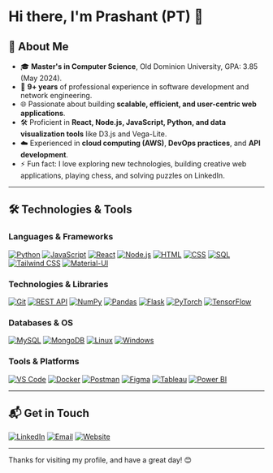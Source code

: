 # Hi there, I'm Prashant (PT) 👋

## 🚀 About Me

- 🎓 **Master's in Computer Science**, Old Dominion University, GPA: 3.85 (May 2024).
- 💼 **9+ years** of professional experience in software development and network engineering.
- 🌐 Passionate about building **scalable, efficient, and user-centric web applications**.
- 🛠️ Proficient in **React, Node.js, JavaScript, Python, and data visualization tools** like D3.js and Vega-Lite.
- ☁️ Experienced in **cloud computing (AWS)**, **DevOps practices**, and **API development**.
- ⚡ Fun fact: I love exploring new technologies, building creative web applications, playing chess, and solving puzzles on LinkedIn.

---

## 🛠️ Technologies & Tools

### **Languages & Frameworks**
[![Python](https://img.shields.io/badge/Python-3776AB?logo=python&logoColor=fff)](https://www.python.org)
[![JavaScript](https://img.shields.io/badge/JavaScript-F7DF1E?logo=javascript&logoColor=000)](https://developer.mozilla.org/en-US/docs/Web/JavaScript)
[![React](https://img.shields.io/badge/React-61DAFB?logo=react&logoColor=000)](https://reactjs.org)
[![Node.js](https://img.shields.io/badge/Node.js-339933?logo=nodedotjs&logoColor=fff)](https://nodejs.org)
[![HTML](https://img.shields.io/badge/HTML-E34F26?logo=html5&logoColor=fff)](https://developer.mozilla.org/en-US/docs/Web/HTML)
[![CSS](https://img.shields.io/badge/CSS-1572B6?logo=css3&logoColor=fff)](https://developer.mozilla.org/en-US/docs/Web/CSS)
[![SQL](https://img.shields.io/badge/SQL-4479A1?logo=mysql&logoColor=fff)](https://www.mysql.com)
[![Tailwind CSS](https://img.shields.io/badge/Tailwind%20CSS-06B6D4?logo=tailwindcss&logoColor=fff)](https://tailwindcss.com)
[![Material-UI](https://img.shields.io/badge/Material%20UI-0081CB?logo=materialui&logoColor=fff)](https://mui.com)

### **Technologies & Libraries**
[![Git](https://img.shields.io/badge/Git-F05032?logo=git&logoColor=fff)](https://git-scm.com)
[![REST API](https://img.shields.io/badge/REST%20API-FF6F61?logo=rest&logoColor=fff)](https://en.wikipedia.org/wiki/Representational_state_transfer)
[![NumPy](https://img.shields.io/badge/NumPy-013243?logo=numpy&logoColor=fff)](https://numpy.org)
[![Pandas](https://img.shields.io/badge/Pandas-150458?logo=pandas&logoColor=fff)](https://pandas.pydata.org)
[![Flask](https://img.shields.io/badge/Flask-000000?logo=flask&logoColor=fff)](https://flask.palletsprojects.com)
[![PyTorch](https://img.shields.io/badge/PyTorch-EE4C2C?logo=pytorch&logoColor=fff)](https://pytorch.org)
[![TensorFlow](https://img.shields.io/badge/TensorFlow-FF6F00?logo=tensorflow&logoColor=fff)](https://www.tensorflow.org)

### **Databases & OS**
[![MySQL](https://img.shields.io/badge/MySQL-4479A1?logo=mysql&logoColor=fff)](https://www.mysql.com)
[![MongoDB](https://img.shields.io/badge/MongoDB-47A248?logo=mongodb&logoColor=fff)](https://www.mongodb.com)
[![Linux](https://img.shields.io/badge/Linux-FCC624?logo=linux&logoColor=000)](https://www.linux.org)
[![Windows](https://img.shields.io/badge/Windows-0078D6?logo=windows&logoColor=fff)](https://www.microsoft.com/windows)

### **Tools & Platforms**
[![VS Code](https://img.shields.io/badge/VS%20Code-007ACC?logo=visualstudiocode&logoColor=fff)](https://code.visualstudio.com)
[![Docker](https://img.shields.io/badge/Docker-2496ED?logo=docker&logoColor=fff)](https://www.docker.com)
[![Postman](https://img.shields.io/badge/Postman-FF6C37?logo=postman&logoColor=fff)](https://www.postman.com)
[![Figma](https://img.shields.io/badge/Figma-F24E1E?logo=figma&logoColor=fff)](https://www.figma.com)
[![Tableau](https://img.shields.io/badge/Tableau-E97627?logo=tableau&logoColor=fff)](https://www.tableau.com)
[![Power BI](https://img.shields.io/badge/Power%20BI-F2C811?logo=powerbi&logoColor=000)](https://powerbi.microsoft.com)


---

## 📬 Get in Touch

[![LinkedIn](https://img.shields.io/badge/-LinkedIn-blue?style=flat&logo=linkedin&logoColor=white)](https://linkedin.com/in/Badjedi04)
[![Email](https://img.shields.io/badge/-Email-D14836?style=flat&logo=gmail&logoColor=white)](mailto:tomar.p@aol.com)
[![Website](https://img.shields.io/badge/-Website-00A98F?style=flat&logo=internet-explorer&logoColor=white)](https://badjedi04.github.io)

---

Thanks for visiting my profile, and have a great day! 😊
